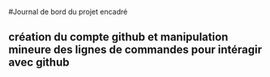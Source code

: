 #Journal de bord du projet encadré
## création du compte github et manipulation mineure des lignes de commandes pour intéragir avec github
